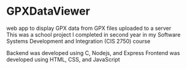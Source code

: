 # GPXDataViewer

web app to display GPX data from GPX files uploaded to a server </br>
This was a school project I completed in second year in my Software Systems Development and Integration (CIS 2750) course

Backend was developed using C, Nodejs, and Express
Frontend was developed using HTML, CSS, and JavaScript
